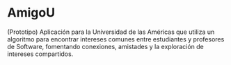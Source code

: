 # AmigoU
(Prototipo) Aplicación para la Universidad de las Américas que utiliza un algoritmo para encontrar intereses comunes entre estudiantes y profesores de Software, fomentando conexiones, amistades y la exploración de intereses compartidos.

